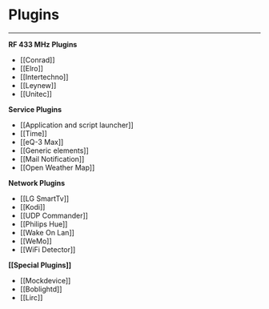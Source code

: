 # Plugins
--------------------------------------------

**RF 433 MHz Plugins**

* [[Conrad]]
* [[Elro]]
* [[Intertechno]]
* [[Leynew]]
* [[Unitec]]

**Service Plugins**

* [[Application and script launcher]]
* [[Time]]
* [[eQ-3 Max]]
* [[Generic elements]]
* [[Mail Notification]]
* [[Open Weather Map]]

**Network Plugins**

* [[LG SmartTv]]
* [[Kodi]]
* [[UDP Commander]]
* [[Philips Hue]]
* [[Wake On Lan]]
* [[WeMo]]
* [[WiFi Detector]]

**[[Special Plugins]]**

* [[Mockdevice]]
* [[Boblightd]]
* [[Lirc]]
    
